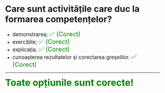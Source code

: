 # Care sunt activitățile care duc la formarea competențelor?

- <span style="font-size: larger;">demonstrarea; <span style="color: green; font-size: larger;">✅ (Corect)</span></span>
- <span style="font-size: larger;">exercițiile; <span style="color: green; font-size: larger;">✅ (Corect)</span></span>
- <span style="font-size: larger;">explicația; <span style="color: green; font-size: larger;">✅ (Corect)</span></span>
- <span style="font-size: larger;">cunoașterea rezultatelor și corectarea greșelilor. <span style="color: green; font-size: larger;">✅ (Corect)</span></span>

---

<span style="font-size: 30px; font-weight: bold;">**<span style="color: green;">Toate opțiunile sunt corecte!</span>**</span>